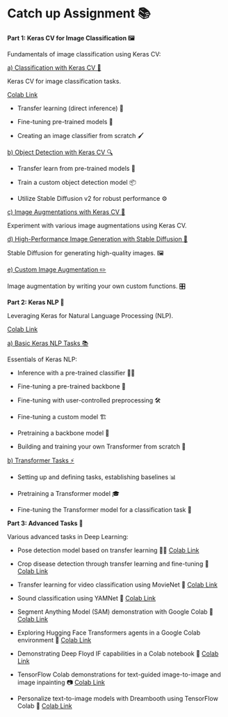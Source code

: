 # Catch up Assignment 📚

**Part 1: Keras CV for Image Classification 🖼️**

Fundamentals of image classification using Keras CV:

<ins>a) Classification with Keras CV 🎯</ins>

Keras CV for image classification tasks.

[Colab Link](https://colab.research.google.com/github/sidsanc/258_DeepLearning/blob/main/CatchUp_Assignment/Part1_KerasCV.ipynb)

- Transfer learning (direct inference) 🔄

- Fine-tuning pre-trained models 🔧

- Creating an image classifier from scratch 🖌️

<ins>b) Object Detection with Keras CV 🔍</ins>

- Transfer learn from pre-trained models 🧠

- Train a custom object detection model 📦

- Utilize Stable Diffusion v2 for robust performance ⚙️

<ins>c) Image Augmentations with Keras CV 🌈</ins>

Experiment with various image augmentations using Keras CV. 

<ins>d) High-Performance Image Generation with Stable Diffusion 🎨</ins>

Stable Diffusion for generating high-quality images. 🖼️

<ins>e) Custom Image Augmentation ✏️</ins>

Image augmentation by writing your own custom functions. 🎛️

**Part 2: Keras NLP 📝**

Leveraging Keras for Natural Language Processing (NLP).

[Colab Link](https://colab.research.google.com/github/sidsanc/258_DeepLearning/blob/main/CatchUp_Assignment/Part2_KerasNLP.ipynb)

<ins>a) Basic Keras NLP Tasks 📚</ins>

Essentials of Keras NLP:

- Inference with a pre-trained classifier 👩‍💻

- Fine-tuning a pre-trained backbone 🔧

- Fine-tuning with user-controlled preprocessing 🛠️

- Fine-tuning a custom model 🏗️

- Pretraining a backbone model 📖

- Building and training your own Transformer from scratch 🤖

<ins>b) Transformer Tasks ⚡️</ins>

- Setting up and defining tasks, establishing baselines 📊

- Pretraining a Transformer model 🎓

- Fine-tuning the Transformer model for a classification task 🎯

**Part 3: Advanced Tasks 🔬**

Various advanced tasks in Deep Learning:

- Pose detection model based on transfer learning 🧘‍♂️ [Colab Link](https://colab.research.google.com/github/sidsanc/258_DeepLearning/blob/main/CatchUp_Assignment/Part_3/PoseDetection.ipynb)

- Crop disease detection through transfer learning and fine-tuning 🌾 [Colab Link](https://colab.research.google.com/github/sidsanc/258_DeepLearning/blob/main/CatchUp_Assignment/Part_3/CropDisease.ipynb)

- Transfer learning for video classification using MovieNet 🎥 [Colab Link](https://colab.research.google.com/github/sidsanc/258_DeepLearning/blob/main/CatchUp_Assignment/Part_3/moviNet.ipynb)

- Sound classification using YAMNet 🎵 [Colab Link](https://colab.research.google.com/github/sidsanc/258_DeepLearning/blob/main/CatchUp_Assignment/Part_3/YamNet.ipynb)

- Segment Anything Model (SAM) demonstration with Google Colab 🌟 [Colab Link](https://colab.research.google.com/github/sidsanc/258_DeepLearning/blob/main/CatchUp_Assignment/Part_3/SAM.ipynb)

- Exploring Hugging Face Transformers agents in a Google Colab environment 🤗 [Colab Link](https://colab.research.google.com/github/sidsanc/258_DeepLearning/blob/main/CatchUp_Assignment/Part_3/TransformerAgent.ipynb)

- Demonstrating Deep Floyd IF capabilities in a Colab notebook 🌈 [Colab Link](https://colab.research.google.com/github/sidsanc/258_DeepLearning/blob/main/CatchUp_Assignment/Part_3/DeepFloyd.ipynb)

- TensorFlow Colab demonstrations for text-guided image-to-image and image inpainting 📷 [Colab Link](https://colab.research.google.com/github/sidsanc/258_DeepLearning/blob/main/CatchUp_Assignment/Part_3/Textguided_Image_ipynb.ipynb)

- Personalize text-to-image models with Dreambooth using TensorFlow Colab 🌌 [Colab Link](https://colab.research.google.com/github/sidsanc/258_DeepLearning/blob/main/CatchUp_Assignment/Part_3/DreamBooth.ipynb)
